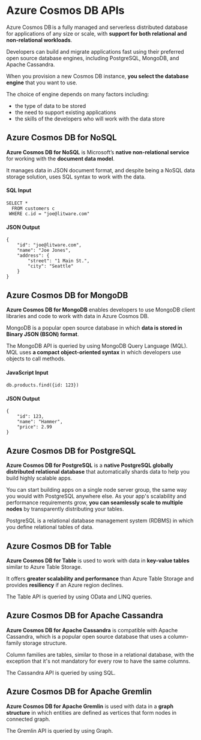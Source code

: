 # Azure Cosmos DB APIs

Azure Cosmos DB is a fully managed and serverless distributed database for applications of any size or scale, with **support for both relational and non-relational workloads**. 

Developers can build and migrate applications fast using their preferred open source database engines, including PostgreSQL, MongoDB, and Apache Cassandra. 

When you provision a new Cosmos DB instance, **you select the database engine** that you want to use. 

The choice of engine depends on many factors including:
- the type of data to be stored
- the need to support existing applications
- the skills of the developers who will work with the data store

## Azure Cosmos DB for NoSQL

**Azure Cosmos DB for NoSQL** is Microsoft’s **native non-relational service** for working with the **document data model**. 

It manages data in JSON document format, and despite being a NoSQL data storage solution, uses SQL syntax to work with the data.

#### SQL Input 

    SELECT *
      FROM customers c
     WHERE c.id = "joe@litware.com"

#### JSON Output

    {
        "id": "joe@litware.com",
        "name": "Joe Jones",
        "address": {
            "street": "1 Main St.",
            "city": "Seattle"
        }
    }

## Azure Cosmos DB for MongoDB

**Azure Cosmos DB for MongoDB** enables developers to use MongoDB client libraries and code to work with data in Azure Cosmos DB.

MongoDB is a popular open source database in which **data is stored in Binary JSON (BSON) format**. 

The MongoDB API is queried by using MongoDB Query Language (MQL). MQL uses **a compact object-oriented syntax** in which developers use objects to call methods. 

#### JavaScript Input

    db.products.find({id: 123})

#### JSON Output 

    {
        "id": 123,
        "name": "Hammer",
        "price": 2.99
    }

## Azure Cosmos DB for PostgreSQL

**Azure Cosmos DB for PostgreSQL** is a **native PostgreSQL globally distributed relational database** that automatically shards data to help you build highly scalable apps. 

You can start building apps on a single node server group, the same way you would with PostgreSQL anywhere else. As your app's scalability and performance requirements grow, **you can seamlessly scale to multiple nodes** by transparently distributing your tables. 

PostgreSQL is a relational database management system (RDBMS) in which you define relational tables of data.

## Azure Cosmos DB for Table

**Azure Cosmos DB for Table** is used to work with data in **key-value tables** similar to Azure Table Storage. 

It offers **greater scalability and performance** than Azure Table Storage and provides **resiliency** if an Azure region declines. 

The Table API is queried by using OData and LINQ queries.

## Azure Cosmos DB for Apache Cassandra

**Azure Cosmos DB for Apache Cassandra** is compatible with Apache Cassandra, which is a popular open source database that uses a column-family storage structure. 

Column families are tables, similar to those in a relational database, with the exception that it's not mandatory for every row to have the same columns.

The Cassandra API is queried by using SQL.

## Azure Cosmos DB for Apache Gremlin

**Azure Cosmos DB for Apache Gremlin** is used with data in a **graph structure** in which entities are defined as vertices that form nodes in connected graph.

The Gremlin API is queried by using Graph. 